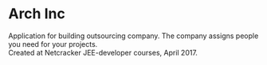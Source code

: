 # Arch Inc
Application for building outsourcing company. The company assigns people you need for your projects.
<br>
Created at Netcracker JEE-developer courses, April 2017.
